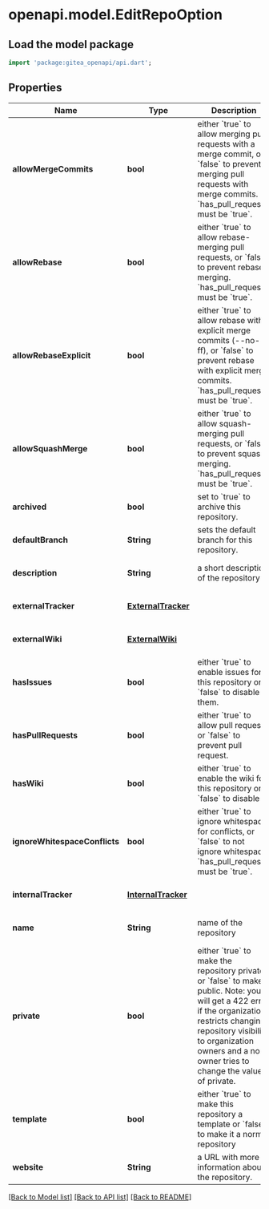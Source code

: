 # openapi.model.EditRepoOption

## Load the model package
```dart
import 'package:gitea_openapi/api.dart';
```

## Properties
Name | Type | Description | Notes
------------ | ------------- | ------------- | -------------
**allowMergeCommits** | **bool** | either &#x60;true&#x60; to allow merging pull requests with a merge commit, or &#x60;false&#x60; to prevent merging pull requests with merge commits. &#x60;has_pull_requests&#x60; must be &#x60;true&#x60;. | [optional] [default to null]
**allowRebase** | **bool** | either &#x60;true&#x60; to allow rebase-merging pull requests, or &#x60;false&#x60; to prevent rebase-merging. &#x60;has_pull_requests&#x60; must be &#x60;true&#x60;. | [optional] [default to null]
**allowRebaseExplicit** | **bool** | either &#x60;true&#x60; to allow rebase with explicit merge commits (--no-ff), or &#x60;false&#x60; to prevent rebase with explicit merge commits. &#x60;has_pull_requests&#x60; must be &#x60;true&#x60;. | [optional] [default to null]
**allowSquashMerge** | **bool** | either &#x60;true&#x60; to allow squash-merging pull requests, or &#x60;false&#x60; to prevent squash-merging. &#x60;has_pull_requests&#x60; must be &#x60;true&#x60;. | [optional] [default to null]
**archived** | **bool** | set to &#x60;true&#x60; to archive this repository. | [optional] [default to null]
**defaultBranch** | **String** | sets the default branch for this repository. | [optional] [default to null]
**description** | **String** | a short description of the repository. | [optional] [default to null]
**externalTracker** | [**ExternalTracker**](ExternalTracker.md) |  | [optional] [default to null]
**externalWiki** | [**ExternalWiki**](ExternalWiki.md) |  | [optional] [default to null]
**hasIssues** | **bool** | either &#x60;true&#x60; to enable issues for this repository or &#x60;false&#x60; to disable them. | [optional] [default to null]
**hasPullRequests** | **bool** | either &#x60;true&#x60; to allow pull requests, or &#x60;false&#x60; to prevent pull request. | [optional] [default to null]
**hasWiki** | **bool** | either &#x60;true&#x60; to enable the wiki for this repository or &#x60;false&#x60; to disable it. | [optional] [default to null]
**ignoreWhitespaceConflicts** | **bool** | either &#x60;true&#x60; to ignore whitespace for conflicts, or &#x60;false&#x60; to not ignore whitespace. &#x60;has_pull_requests&#x60; must be &#x60;true&#x60;. | [optional] [default to null]
**internalTracker** | [**InternalTracker**](InternalTracker.md) |  | [optional] [default to null]
**name** | **String** | name of the repository | [optional] [default to null]
**private** | **bool** | either &#x60;true&#x60; to make the repository private or &#x60;false&#x60; to make it public. Note: you will get a 422 error if the organization restricts changing repository visibility to organization owners and a non-owner tries to change the value of private. | [optional] [default to null]
**template** | **bool** | either &#x60;true&#x60; to make this repository a template or &#x60;false&#x60; to make it a normal repository | [optional] [default to null]
**website** | **String** | a URL with more information about the repository. | [optional] [default to null]

[[Back to Model list]](../README.md#documentation-for-models) [[Back to API list]](../README.md#documentation-for-api-endpoints) [[Back to README]](../README.md)


